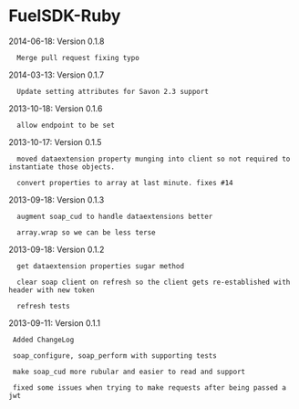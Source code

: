 FuelSDK-Ruby
============

2014-06-18: Version 0.1.8
```
  Merge pull request fixing typo
```

2014-03-13: Version 0.1.7
```
  Update setting attributes for Savon 2.3 support
```

2013-10-18: Version 0.1.6
```
  allow endpoint to be set
```

2013-10-17: Version 0.1.5
```
  moved dataextension property munging into client so not required to instantiate those objects.

  convert properties to array at last minute. fixes #14
```

2013-09-18: Version 0.1.3
```
  augment soap_cud to handle dataextensions better

  array.wrap so we can be less terse
```

2013-09-18: Version 0.1.2
```
  get dataextension properties sugar method

  clear soap client on refresh so the client gets re-established with header with new token

  refresh tests
```

2013-09-11: Version 0.1.1
```
 Added ChangeLog

 soap_configure, soap_perform with supporting tests

 make soap_cud more rubular and easier to read and support

 fixed some issues when trying to make requests after being passed a jwt
```
